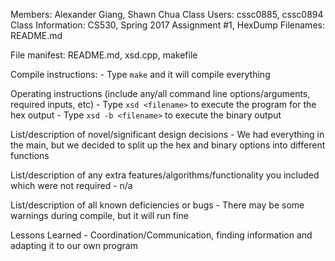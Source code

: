 Members: Alexander Giang, Shawn Chua 
Class Users: cssc0885, cssc0894 
Class Information: CS530, Spring 2017 
Assignment #1, HexDump 
Filenames: README.md 

File manifest: README.md, xsd.cpp, makefile

Compile instructions:
	- Type `make` and it will compile everything
		
Operating instructions (include any/all command line options/arguments, 
required inputs, etc)
	- Type `xsd <filename>` to execute the program for the hex output
	- Type `xsd -b <filename>` to execute the binary output
	
List/description of novel/significant design decisions
	- We had everything in the main, but we decided to split up
	the hex and binary options into different functions
	
List/description of any extra features/algorithms/functionality you 
included which were not required
	- n/a
	
List/description of all known deficiencies or bugs
	- There may be some warnings during compile, but it will run fine

Lessons Learned
	- Coordination/Communication, finding information and adapting it 
	to our own program
